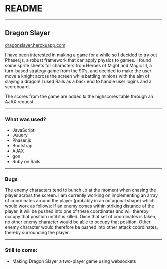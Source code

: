 # README
---
## Dragon Slayer

[dragonslayer.herokuapp.com](https://dragonslayer.herokuapp.com/)

I have been interested in making a game for a while so I decided to try out Phaser.js, a robust framework that can apply physics to games. I found some sprite sheets for characters from Heroes of Might and Magic III, a turn-based strategy game from the 90's, and decided to make the user move a knight across the screen while battling minions with the aim of slaying a dragon! I used Rails as a back end to handle user logins and a scoreboard.

The scores from the game are added to the highscores table through an AJAX request.

***

### What was used?

* JavaScript
* JQuery
* Phaser.js
* Bootstrap
* AJAX
* gon
* Ruby on Rails

***

### Bugs

The enemy characters tend to bunch up at the moment when chasing the player across the screen. I am currently working on implementing an array of coordinates around the player (probably in an octagonal shape) which would work as follows: If an enemy comes within striking distance of the player, it will be pushed into one of these coordinates and will thereby occupy that position until it is killed. Once that set of coordinates is taken, no other enemy character would be able to occupy that position. Other enemy character would therefore be pushed into other attack coordinates, thereby surrounding the player.


***

### Still to come:

* Making Dragon Slayer a two-player game using websockets